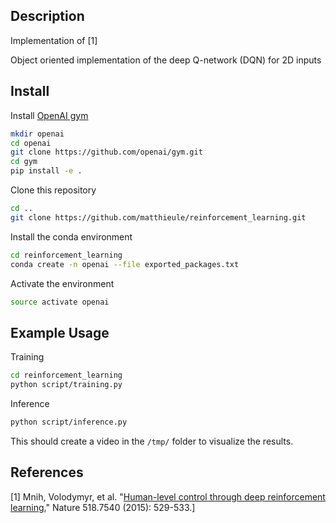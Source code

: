 ## Description

Implementation of [1]

Object oriented implementation of the deep Q-network (DQN) for 2D inputs

## Install

Install [OpenAI gym](https://github.com/openai/gym)

```bash
mkdir openai
cd openai
git clone https://github.com/openai/gym.git
cd gym
pip install -e .
```

Clone this repository

```bash
cd ..
git clone https://github.com/matthieule/reinforcement_learning.git
```

Install the conda environment

```bash
cd reinforcement_learning
conda create -n openai --file exported_packages.txt
```

Activate the environment

```bash
source activate openai
```

## Example Usage

Training

```bash
cd reinforcement_learning
python script/training.py
```

Inference

```bash
python script/inference.py
```

This should create a video in the `/tmp/` folder to visualize the results.

## References

[1] Mnih, Volodymyr, et al. "[Human-level control through deep reinforcement learning.](http://www.davidqiu.com:8888/research/nature14236.pdf)" Nature 518.7540 (2015): 529-533.]

